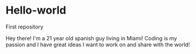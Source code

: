 # Hello-world
First repository

Hey there!
  I'm a 21 year old spanish guy living in Miami! Coding is my passion and I have great ideas I want to work on and share with the world!
